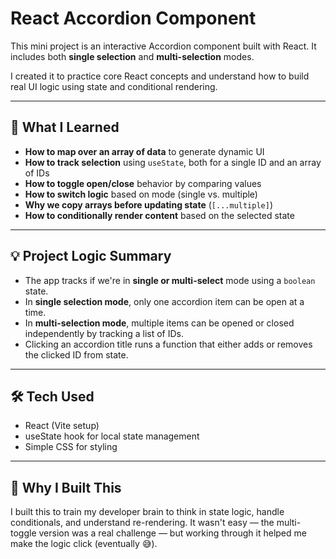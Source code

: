 # React Accordion Component

This mini project is an interactive Accordion component built with React. It includes both **single selection** and **multi-selection** modes.

I created it to practice core React concepts and understand how to build real UI logic using state and conditional rendering.

---

## 🧠 What I Learned

- **How to map over an array of data** to generate dynamic UI
- **How to track selection** using `useState`, both for a single ID and an array of IDs
- **How to toggle open/close** behavior by comparing values
- **How to switch logic** based on mode (single vs. multiple)
- **Why we copy arrays before updating state** (`[...multiple]`)
- **How to conditionally render content** based on the selected state

---

## 💡 Project Logic Summary

- The app tracks if we're in **single or multi-select** mode using a `boolean` state.
- In **single selection mode**, only one accordion item can be open at a time.
- In **multi-selection mode**, multiple items can be opened or closed independently by tracking a list of IDs.
- Clicking an accordion title runs a function that either adds or removes the clicked ID from state.

---

## 🛠️ Tech Used

- React (Vite setup)
- useState hook for local state management
- Simple CSS for styling

---

## 🎯 Why I Built This

I built this to train my developer brain to think in state logic, handle conditionals, and understand re-rendering. It wasn't easy — the multi-toggle version was a real challenge — but working through it helped me make the logic click (eventually 😅).

